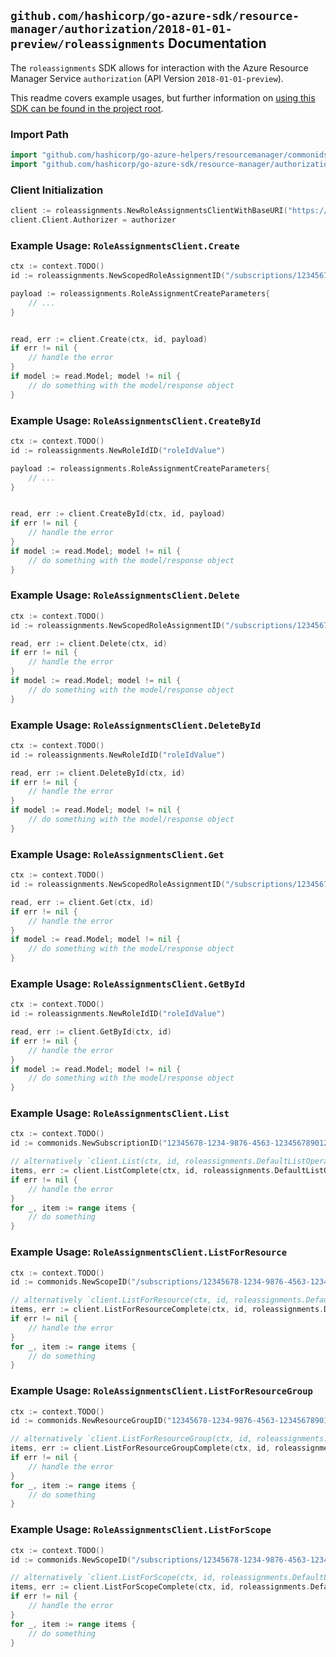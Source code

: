
## `github.com/hashicorp/go-azure-sdk/resource-manager/authorization/2018-01-01-preview/roleassignments` Documentation

The `roleassignments` SDK allows for interaction with the Azure Resource Manager Service `authorization` (API Version `2018-01-01-preview`).

This readme covers example usages, but further information on [using this SDK can be found in the project root](https://github.com/hashicorp/go-azure-sdk/tree/main/docs).

### Import Path

```go
import "github.com/hashicorp/go-azure-helpers/resourcemanager/commonids"
import "github.com/hashicorp/go-azure-sdk/resource-manager/authorization/2018-01-01-preview/roleassignments"
```


### Client Initialization

```go
client := roleassignments.NewRoleAssignmentsClientWithBaseURI("https://management.azure.com")
client.Client.Authorizer = authorizer
```


### Example Usage: `RoleAssignmentsClient.Create`

```go
ctx := context.TODO()
id := roleassignments.NewScopedRoleAssignmentID("/subscriptions/12345678-1234-9876-4563-123456789012/resourceGroups/some-resource-group", "roleAssignmentValue")

payload := roleassignments.RoleAssignmentCreateParameters{
	// ...
}


read, err := client.Create(ctx, id, payload)
if err != nil {
	// handle the error
}
if model := read.Model; model != nil {
	// do something with the model/response object
}
```


### Example Usage: `RoleAssignmentsClient.CreateById`

```go
ctx := context.TODO()
id := roleassignments.NewRoleIdID("roleIdValue")

payload := roleassignments.RoleAssignmentCreateParameters{
	// ...
}


read, err := client.CreateById(ctx, id, payload)
if err != nil {
	// handle the error
}
if model := read.Model; model != nil {
	// do something with the model/response object
}
```


### Example Usage: `RoleAssignmentsClient.Delete`

```go
ctx := context.TODO()
id := roleassignments.NewScopedRoleAssignmentID("/subscriptions/12345678-1234-9876-4563-123456789012/resourceGroups/some-resource-group", "roleAssignmentValue")

read, err := client.Delete(ctx, id)
if err != nil {
	// handle the error
}
if model := read.Model; model != nil {
	// do something with the model/response object
}
```


### Example Usage: `RoleAssignmentsClient.DeleteById`

```go
ctx := context.TODO()
id := roleassignments.NewRoleIdID("roleIdValue")

read, err := client.DeleteById(ctx, id)
if err != nil {
	// handle the error
}
if model := read.Model; model != nil {
	// do something with the model/response object
}
```


### Example Usage: `RoleAssignmentsClient.Get`

```go
ctx := context.TODO()
id := roleassignments.NewScopedRoleAssignmentID("/subscriptions/12345678-1234-9876-4563-123456789012/resourceGroups/some-resource-group", "roleAssignmentValue")

read, err := client.Get(ctx, id)
if err != nil {
	// handle the error
}
if model := read.Model; model != nil {
	// do something with the model/response object
}
```


### Example Usage: `RoleAssignmentsClient.GetById`

```go
ctx := context.TODO()
id := roleassignments.NewRoleIdID("roleIdValue")

read, err := client.GetById(ctx, id)
if err != nil {
	// handle the error
}
if model := read.Model; model != nil {
	// do something with the model/response object
}
```


### Example Usage: `RoleAssignmentsClient.List`

```go
ctx := context.TODO()
id := commonids.NewSubscriptionID("12345678-1234-9876-4563-123456789012")

// alternatively `client.List(ctx, id, roleassignments.DefaultListOperationOptions())` can be used to do batched pagination
items, err := client.ListComplete(ctx, id, roleassignments.DefaultListOperationOptions())
if err != nil {
	// handle the error
}
for _, item := range items {
	// do something
}
```


### Example Usage: `RoleAssignmentsClient.ListForResource`

```go
ctx := context.TODO()
id := commonids.NewScopeID("/subscriptions/12345678-1234-9876-4563-123456789012/resourceGroups/some-resource-group")

// alternatively `client.ListForResource(ctx, id, roleassignments.DefaultListForResourceOperationOptions())` can be used to do batched pagination
items, err := client.ListForResourceComplete(ctx, id, roleassignments.DefaultListForResourceOperationOptions())
if err != nil {
	// handle the error
}
for _, item := range items {
	// do something
}
```


### Example Usage: `RoleAssignmentsClient.ListForResourceGroup`

```go
ctx := context.TODO()
id := commonids.NewResourceGroupID("12345678-1234-9876-4563-123456789012", "example-resource-group")

// alternatively `client.ListForResourceGroup(ctx, id, roleassignments.DefaultListForResourceGroupOperationOptions())` can be used to do batched pagination
items, err := client.ListForResourceGroupComplete(ctx, id, roleassignments.DefaultListForResourceGroupOperationOptions())
if err != nil {
	// handle the error
}
for _, item := range items {
	// do something
}
```


### Example Usage: `RoleAssignmentsClient.ListForScope`

```go
ctx := context.TODO()
id := commonids.NewScopeID("/subscriptions/12345678-1234-9876-4563-123456789012/resourceGroups/some-resource-group")

// alternatively `client.ListForScope(ctx, id, roleassignments.DefaultListForScopeOperationOptions())` can be used to do batched pagination
items, err := client.ListForScopeComplete(ctx, id, roleassignments.DefaultListForScopeOperationOptions())
if err != nil {
	// handle the error
}
for _, item := range items {
	// do something
}
```
